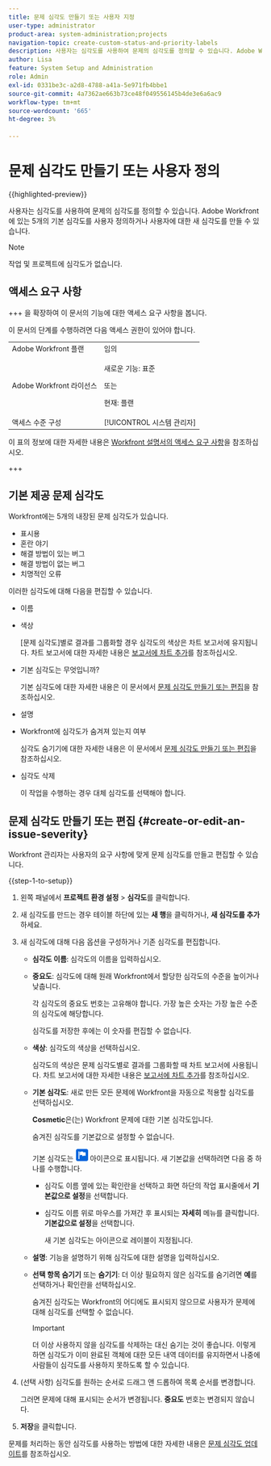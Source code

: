 ```yaml
---
title: 문제 심각도 만들기 또는 사용자 지정
user-type: administrator
product-area: system-administration;projects
navigation-topic: create-custom-status-and-priority-labels
description: 사용자는 심각도를 사용하여 문제의 심각도를 정의할 수 있습니다. Adobe Workfront에 있는 5개의 기본 심각도를 사용자 정의하거나 사용자에 대한 새 심각도를 만들 수 있습니다.
author: Lisa
feature: System Setup and Administration
role: Admin
exl-id: 0331be3c-a2d8-4788-a41a-5e971fb4bbe1
source-git-commit: 4a7362ae663b73ce48f049556145b4de3e6a6ac9
workflow-type: tm+mt
source-wordcount: '665'
ht-degree: 3%

---
```


# 문제 심각도 만들기 또는 사용자 정의

{{highlighted-preview}}

<!--<span class="preview">The highlighted information on this page refers to functionality not yet generally available. It is available only in the Preview Sandbox environment, and is being released in a phased rollout to Production.</span>-->

<!--
DON'T DELETE, DRAFT OR HIDE THIS ARTICLE. IT IS LINKED TO THE PRODUCT, THROUGH THE CONTEXT SENSITIVE HELP LINKS.

Linked to Understanding Issue Severity.
-->

사용자는 심각도를 사용하여 문제의 심각도를 정의할 수 있습니다. Adobe Workfront에 있는 5개의 기본 심각도를 사용자 정의하거나 사용자에 대한 새 심각도를 만들 수 있습니다.

>[!NOTE]
>
>작업 및 프로젝트에 심각도가 없습니다.

## 액세스 요구 사항

+++ 을 확장하여 이 문서의 기능에 대한 액세스 요구 사항을 봅니다.

이 문서의 단계를 수행하려면 다음 액세스 권한이 있어야 합니다.

<table style="table-layout:auto"> 
 <col> 
 <col> 
 <tbody> 
  <tr> 
   <td role="rowheader">Adobe Workfront 플랜</td> 
   <td>임의</td> 
  </tr> 
  <tr> 
   <td role="rowheader">Adobe Workfront 라이선스</td> 
   <td>
     <p>새로운 기능: 표준</p>
     <p>또는</p>
     <p>현재: 플랜</p>
   </td> 
  </tr> 
  <tr> 
   <td role="rowheader">액세스 수준 구성</td> 
   <td>[!UICONTROL 시스템 관리자]</td>
  </tr> 
 </tbody> 
</table>

이 표의 정보에 대한 자세한 내용은 [Workfront 설명서의 액세스 요구 사항](/help/quicksilver/administration-and-setup/add-users/access-levels-and-object-permissions/access-level-requirements-in-documentation.md)을 참조하십시오.

+++

## 기본 제공 문제 심각도

Workfront에는 5개의 내장된 문제 심각도가 있습니다.

* 표시용
* 혼란 야기
* 해결 방법이 있는 버그
* 해결 방법이 없는 버그
* 치명적인 오류

이러한 심각도에 대해 다음을 편집할 수 있습니다.

* 이름
* 색상

  [문제 심각도]별로 결과를 그룹화할 경우 심각도의 색상은 차트 보고서에 유지됩니다. 차트 보고서에 대한 자세한 내용은 [보고서에 차트 추가](../../../reports-and-dashboards/reports/creating-and-managing-reports/add-chart-report.md)를 참조하십시오.

* 기본 심각도는 무엇입니까?

  기본 심각도에 대한 자세한 내용은 이 문서에서 [문제 심각도 만들기 또는 편집](#create-or-edit-an-issue-severity)을 참조하십시오.

* 설명
* Workfront에 심각도가 숨겨져 있는지 여부

  심각도 숨기기에 대한 자세한 내용은 이 문서에서 [문제 심각도 만들기 또는 편집](#create-or-edit-an-issue-severity)을 참조하십시오.

* 심각도 삭제

  이 작업을 수행하는 경우 대체 심각도를 선택해야 합니다.

## 문제 심각도 만들기 또는 편집 {#create-or-edit-an-issue-severity}

Workfront 관리자는 사용자의 요구 사항에 맞게 문제 심각도를 만들고 편집할 수 있습니다.

{{step-1-to-setup}}

1. 왼쪽 패널에서 **프로젝트 환경 설정** > **심각도**&#x200B;를 클릭합니다.

1. 새 심각도를 만드는 경우 테이블 하단에 있는 <span class="preview">**새 행**&#x200B;을 클릭하거나</span>, **새 심각도를 추가**&#x200B;하세요.
1. 새 심각도에 대해 다음 옵션을 구성하거나 기존 심각도를 편집합니다.

   * **심각도 이름**: 심각도의 이름을 입력하십시오.
   * **중요도**: 심각도에 대해 원래 Workfront에서 할당한 심각도의 수준을 높이거나 낮춥니다.

     각 심각도의 중요도 번호는 고유해야 합니다. 가장 높은 숫자는 가장 높은 수준의 심각도에 해당합니다.

     심각도를 저장한 후에는 이 숫자를 편집할 수 없습니다.

   * **색상**: 심각도의 색상을 선택하십시오.

     심각도의 색상은 문제 심각도별로 결과를 그룹화할 때 차트 보고서에 사용됩니다. 차트 보고서에 대한 자세한 내용은 [보고서에 차트 추가](/help/quicksilver/reports-and-dashboards/reports/creating-and-managing-reports/add-chart-report.md)를 참조하십시오.

   * **기본 심각도**: 새로 만든 모든 문제에 Workfront을 자동으로 적용할 심각도를 선택하십시오.

     **Cosmetic**&#x200B;은(는) Workfront 문제에 대한 기본 심각도입니다.

     숨겨진 심각도를 기본값으로 설정할 수 없습니다.

     <div class="preview">

     기본 심각도는 ![기본 심각도 아이콘](assets/default-icon.png) 아이콘으로 표시됩니다. 새 기본값을 선택하려면 다음 중 하나를 수행합니다.

      * 심각도 이름 옆에 있는 확인란을 선택하고 화면 하단의 작업 표시줄에서 **기본값으로 설정**&#x200B;을 선택합니다.
      * 심각도 이름 위로 마우스를 가져간 후 표시되는 **자세히** 메뉴를 클릭합니다. **기본값으로 설정**&#x200B;을 선택합니다.

        새 기본 심각도는 아이콘으로 레이블이 지정됩니다.

     </div>

   * **설명**: 기능을 설명하기 위해 심각도에 대한 설명을 입력하십시오.
   * <span class="preview">**선택 항목 숨기기**</span> 또는 **숨기기**: <span class="preview">더 이상 필요하지 않은 심각도를 숨기려면 **예**</span>&#x200B;를 선택하거나 확인란을 선택하십시오.

     숨겨진 심각도는 Workfront의 어디에도 표시되지 않으므로 사용자가 문제에 대해 심각도를 선택할 수 없습니다.

     >[!IMPORTANT]
     >
     >더 이상 사용하지 않을 심각도를 삭제하는 대신 숨기는 것이 좋습니다. 이렇게 하면 심각도가 이미 완료된 객체에 대한 모든 내역 데이터를 유지하면서 나중에 사람들이 심각도를 사용하지 못하도록 할 수 있습니다.

1. (선택 사항) 심각도를 원하는 순서로 드래그 앤 드롭하여 목록 순서를 변경합니다.

   그러면 문제에 대해 표시되는 순서가 변경됩니다. **중요도** 번호는 변경되지 않습니다.

1. **저장**&#x200B;을 클릭합니다.

문제를 처리하는 동안 심각도를 사용하는 방법에 대한 자세한 내용은 [문제 심각도 업데이트](../../../manage-work/issues/issue-information/update-issue-severity.md)를 참조하십시오.
